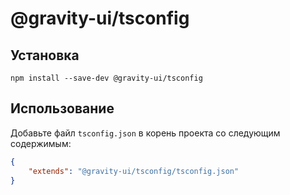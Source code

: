 # @gravity-ui/tsconfig

## Установка
```
npm install --save-dev @gravity-ui/tsconfig
```

## Использование
Добавьте файл `tsconfig.json` в корень проекта со следующим содержимым:

```json
{
    "extends": "@gravity-ui/tsconfig/tsconfig.json"
}
```